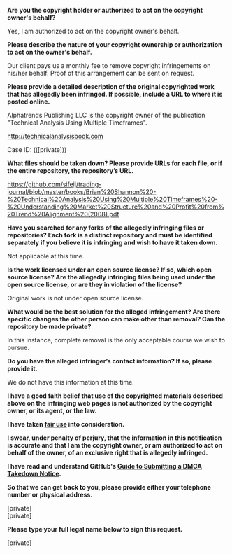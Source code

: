**Are you the copyright holder or authorized to act on the copyright owner's behalf?**

Yes, I am authorized to act on the copyright owner's behalf.

**Please describe the nature of your copyright ownership or authorization to act on the owner's behalf.**

Our client pays us a monthly fee to remove copyright infringements on his/her behalf. Proof of this arrangement can be sent on request.

**Please provide a detailed description of the original copyrighted work that has allegedly been infringed. If possible, include a URL to where it is posted online.**

Alphatrends Publishing LLC is the copyright owner of the publication "Technical Analysis Using Multiple Timeframes".

http://technicalanalysisbook.com

Case ID: (([private]))

**What files should be taken down? Please provide URLs for each file, or if the entire repository, the repository’s URL.**

https://github.com/sifeij/trading-journal/blob/master/books/Brian%20Shannon%20-%20Technical%20Analysis%20Using%20Multiple%20Timeframes%20-%20Understanding%20Market%20Structure%20and%20Profit%20from%20Trend%20Alignment%20(2008).pdf

**Have you searched for any forks of the allegedly infringing files or repositories? Each fork is a distinct repository and must be identified separately if you believe it is infringing and wish to have it taken down.**

Not applicable at this time.

**Is the work licensed under an open source license? If so, which open source license? Are the allegedly infringing files being used under the open source license, or are they in violation of the license?**

Original work is not under open source license.

**What would be the best solution for the alleged infringement? Are there specific changes the other person can make other than removal? Can the repository be made private?**

In this instance, complete removal is the only acceptable course we wish to pursue.

**Do you have the alleged infringer’s contact information? If so, please provide it.**

We do not have this information at this time.

**I have a good faith belief that use of the copyrighted materials described above on the infringing web pages is not authorized by the copyright owner, or its agent, or the law.**

**I have taken <a href="https://www.lumendatabase.org/topics/22">fair use</a> into consideration.**

**I swear, under penalty of perjury, that the information in this notification is accurate and that I am the copyright owner, or am authorized to act on behalf of the owner, of an exclusive right that is allegedly infringed.**

**I have read and understand GitHub's <a href="https://help.github.com/articles/guide-to-submitting-a-dmca-takedown-notice/">Guide to Submitting a DMCA Takedown Notice</a>.**

**So that we can get back to you, please provide either your telephone number or physical address.**

[private]  
[private]

**Please type your full legal name below to sign this request.**

[private]
